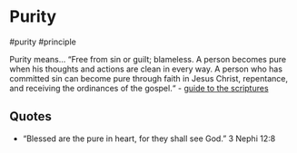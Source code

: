 # Purity
#purity
#principle 

Purity means… “Free from sin or guilt; blameless. A person becomes pure when his thoughts and actions are clean in every way. A person who has committed sin can become pure through faith in Jesus Christ, repentance, and receiving the ordinances of the gospel.“ - [guide to the scriptures](https://www.churchofjesuschrist.org/study/scriptures/gs/pure-purity?lang=eng)

## Quotes
- “Blessed are the pure in heart, for they shall see God.” 3 Nephi 12:8
